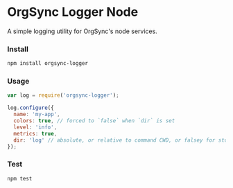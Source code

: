 # OrgSync Logger Node

A simple logging utility for OrgSync's node services.

### Install

```bash
npm install orgsync-logger
```

### Usage

```js
var log = require('orgsync-logger');

log.configure({
  name: 'my-app',
  colors: true, // forced to `false` when `dir` is set
  level: 'info',
  metrics: true,
  dir: 'log' // absolute, or relative to command CWD, or falsey for stdout
});
```

### Test

```bash
npm test
```

